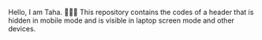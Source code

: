 Hello, I am Taha. 👋🏻🙂
This repository contains the codes of a header that is hidden in mobile mode and is visible in laptop screen mode and other devices.
